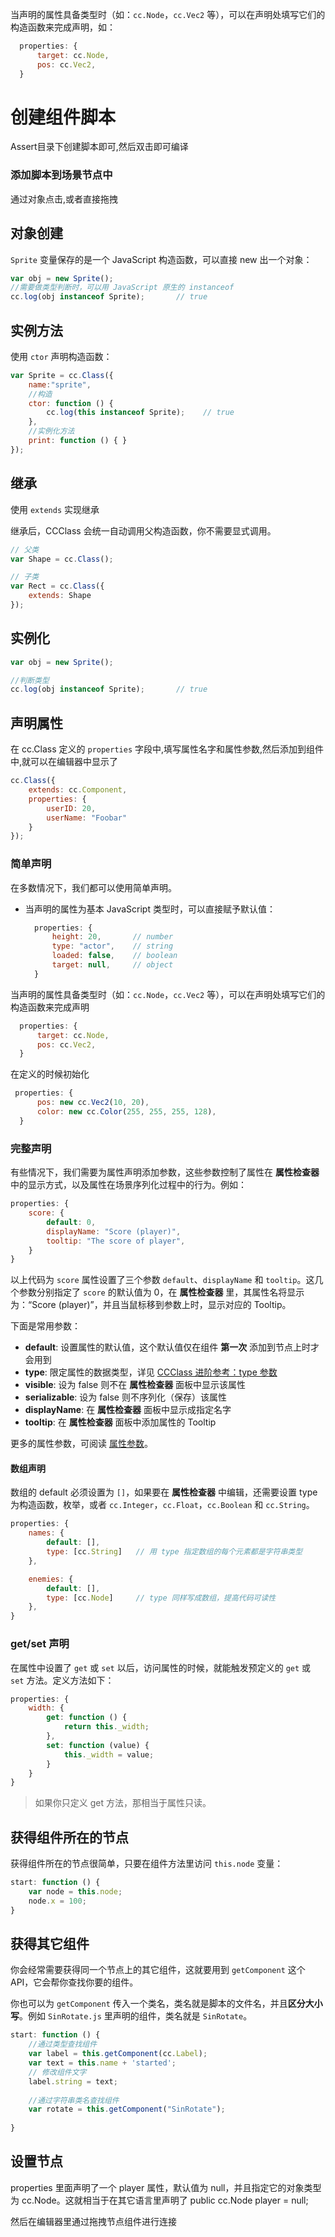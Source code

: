 当声明的属性具备类型时（如：`cc.Node`，`cc.Vec2` 等），可以在声明处填写它们的构造函数来完成声明，如：

```javascript
  properties: {
      target: cc.Node,
      pos: cc.Vec2,
  }
```

# 创建组件脚本

Assert目录下创建脚本即可,然后双击即可编译

### 添加脚本到场景节点中

通过对象点击,或者直接拖拽

## 对象创建

`Sprite` 变量保存的是一个 JavaScript 构造函数，可以直接 new 出一个对象：

```javascript
var obj = new Sprite();
//需要做类型判断时，可以用 JavaScript 原生的 instanceof
cc.log(obj instanceof Sprite);       // true
```

## 实例方法

使用 `ctor` 声明构造函数：

```javascript
var Sprite = cc.Class({
    name:"sprite",
    //构造
    ctor: function () {
        cc.log(this instanceof Sprite);    // true
    },
    //实例化方法
    print: function () { }
});
```

## 继承

使用 `extends` 实现继承

继承后，CCClass 会统一自动调用父构造函数，你不需要显式调用。

```javascript
// 父类
var Shape = cc.Class();

// 子类
var Rect = cc.Class({
    extends: Shape
});
```

## 实例化

```js
var obj = new Sprite();

//判断类型
cc.log(obj instanceof Sprite);       // true
```

## 声明属性

在 cc.Class 定义的 `properties` 字段中,填写属性名字和属性参数,然后添加到组件中,就可以在编辑器中显示了

```js
cc.Class({
    extends: cc.Component,
    properties: {
        userID: 20,
        userName: "Foobar"
    }
});
```

### 简单声明

在多数情况下，我们都可以使用简单声明。

- 当声明的属性为基本 JavaScript 类型时，可以直接赋予默认值：

	```javascript
	  properties: {
	      height: 20,       // number
	      type: "actor",    // string
	      loaded: false,    // boolean
	      target: null,     // object
	  }
	```

当声明的属性具备类型时（如：`cc.Node`，`cc.Vec2` 等），可以在声明处填写它们的构造函数来完成声明

```javascript
  properties: {
      target: cc.Node,
      pos: cc.Vec2,
  }
```

在定义的时候初始化

```js
 properties: {
      pos: new cc.Vec2(10, 20),
      color: new cc.Color(255, 255, 255, 128),
  }
```

### 完整声明

有些情况下，我们需要为属性声明添加参数，这些参数控制了属性在 **属性检查器** 中的显示方式，以及属性在场景序列化过程中的行为。例如：

```javascript
properties: {
    score: {
        default: 0,
        displayName: "Score (player)",
        tooltip: "The score of player",
    }
}
```

以上代码为 `score` 属性设置了三个参数 `default`、`displayName` 和 `tooltip`。这几个参数分别指定了 `score` 的默认值为 0，在 **属性检查器** 里，其属性名将显示为：“Score (player)”，并且当鼠标移到参数上时，显示对应的 Tooltip。

下面是常用参数：

- **default**: 设置属性的默认值，这个默认值仅在组件 **第一次** 添加到节点上时才会用到
- **type**: 限定属性的数据类型，详见 [CCClass 进阶参考：type 参数](https://docs.cocos.com/creator/manual/zh/scripting/reference/class.html#type)
- **visible**: 设为 false 则不在 **属性检查器** 面板中显示该属性
- **serializable**: 设为 false 则不序列化（保存）该属性
- **displayName**: 在 **属性检查器** 面板中显示成指定名字
- **tooltip**: 在 **属性检查器** 面板中添加属性的 Tooltip

更多的属性参数，可阅读 [属性参数](https://docs.cocos.com/creator/manual/zh/scripting/reference/attributes.html)。

#### 数组声明

数组的 default 必须设置为 `[]`，如果要在 **属性检查器** 中编辑，还需要设置 type 为构造函数，枚举，或者 `cc.Integer`，`cc.Float`，`cc.Boolean` 和 `cc.String`。

```javascript
properties: {
    names: {
        default: [],
        type: [cc.String]   // 用 type 指定数组的每个元素都是字符串类型
    },

    enemies: {
        default: [],
        type: [cc.Node]     // type 同样写成数组，提高代码可读性
    },
}
```

### get/set 声明

在属性中设置了 `get` 或 `set` 以后，访问属性的时候，就能触发预定义的 `get` 或 `set` 方法。定义方法如下：

```javascript
properties: {
    width: {
        get: function () {
            return this._width;
        },
        set: function (value) {
            this._width = value;
        }
    }
}
```

> 如果你只定义 get 方法，那相当于属性只读。

## 获得组件所在的节点

获得组件所在的节点很简单，只要在组件方法里访问 `this.node` 变量：

```js
start: function () {
    var node = this.node;
    node.x = 100;
}
```

## 获得其它组件

你会经常需要获得同一个节点上的其它组件，这就要用到 `getComponent` 这个 API，它会帮你查找你要的组件。

你也可以为 `getComponent` 传入一个类名，类名就是脚本的文件名，并且**区分大小写**。例如 `SinRotate.js` 里声明的组件，类名就是 `SinRotate`。

```js
start: function () {
    //通过类型查找组件
    var label = this.getComponent(cc.Label);
    var text = this.name + 'started';
    // 修改组件文字
    label.string = text;
    
    //通过字符串类名查找组件
    var rotate = this.getComponent("SinRotate");
    
}
```

## 设置节点

properties 里面声明了一个 player 属性，默认值为 null，并且指定它的对象类型为 cc.Node。这就相当于在其它语言里声明了 public cc.Node player = null;

然后在编辑器里通过拖拽节点组件进行连接

